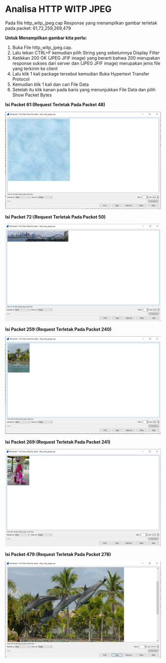 # Analisa HTTP WITP JPEG

Pada file http_witp_jpeg.cap Response yang menampilkan gambar terletak pada packet: 61,72,259,269,479

**Untuk Menampilkan gambar kita perlu:**

1. Buka File http_witp_jpeg.cap.
2. Lalu tekan CTRL+F kemudian pilih String yang sebelumnya Display Filter
3. Ketikkan 200 OK  (JPEG JFIF image) yang berarti bahwa 200 merupakan response sukses dari server dan (JPEG JFIF image) merupakan jenis file yang terkirim ke client
4. Lalu klik 1 kali package tersebut kemudian Buka Hypertext Transfer Protocol
5. Kemudian klik 1 kali dan cari File Data
6. Setelah itu klik kanan pada baris yang menunjukkan File Data dan pilih Show Packet Bytes

**Isi Packet 61:(Request Terletak Pada Packet 48)**

![](../asset/Gambar1.PNG)

**Isi Packet 72:(Request Terletak Pada Packet 50)**

![](../asset/Gambar2.PNG)

**Isi Packet 259:(Request Terletak Pada Packet 240)**

![](../asset/Gambar3.PNG)

**Isi Packet 269:(Request Terletak Pada Packet 241)**

![](../asset/Gambar4.PNG)

**Isi Packet 479:(Request Terletak Pada Packet 278)**

![](../asset/Gambar5.PNG)
